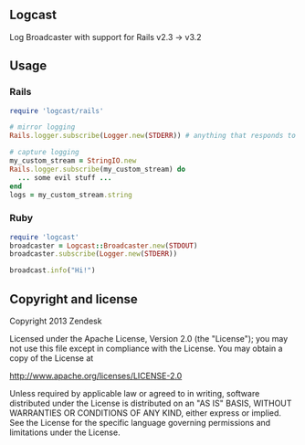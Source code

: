 ## Logcast

Log Broadcaster with support for Rails v2.3 -> v3.2

## Usage

### Rails

```ruby
require 'logcast/rails'

# mirror logging
Rails.logger.subscribe(Logger.new(STDERR)) # anything that responds to add or (write and close)

# capture logging
my_custom_stream = StringIO.new
Rails.logger.subscribe(my_custom_stream) do
  ... some evil stuff ...
end
logs = my_custom_stream.string
```

### Ruby

```ruby
require 'logcast'
broadcaster = Logcast::Broadcaster.new(STDOUT)
broadcaster.subscribe(Logger.new(STDERR))

broadcast.info("Hi!")
```

## Copyright and license

Copyright 2013 Zendesk

Licensed under the Apache License, Version 2.0 (the "License"); you may not use this file except in compliance with the License.
You may obtain a copy of the License at

http://www.apache.org/licenses/LICENSE-2.0

Unless required by applicable law or agreed to in writing, software distributed under the License is distributed on an "AS IS" BASIS, WITHOUT WARRANTIES OR CONDITIONS OF ANY KIND, either express or implied. See the License for the specific language governing permissions and limitations under the License.
